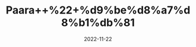 ---
title: 'Paara++%22+%d9%be%d8%a7%d8%b1%db%81'
date: '2022-11-22' 
metatag: '' 
inventory: '0' 
draft: false 
# meta description 
shortDescripton: 'Mercury+%22+Mercury+include+increased+oxidative+stress+and+inflammation%2c+reduced+oxidative+defense.'
description: 'Extracts+%22+Chemical+%22%da%a9%d9%85%db%8c%da%a9%d9%84'
longdescription: ''
tags: ''
brand: ''
subCategory: ''
unit: '10 gm-Pk'
sellCount: '0'
featured: True
# product Price
price: '280.0'
# Product Short Description
shortDescription: 'Mercury+%22+Mercury+include+increased+oxidative+stress+and+inflammation%2c+reduced+oxidative+defense.'
productID: 'BDFFE032-9B24-ED11-9968-005056B3A416'
type: 'products'
category: 'Extracts+%22+Chemical+%22%da%a9%d9%85%db%8c%da%a9%d9%84' 
thumnailproduct: 'https://eraconnect.blob.core.windows.net/product-images/aminsaddiquidawakhana/BDFFE032-9B24-ED11-9968-005056B3A416.webp' 
images:
  - image: 'https://eraconnect.blob.core.windows.net/product-images/aminsaddiquidawakhana/BDFFE032-9B24-ED11-9968-005056B3A416.webp'  
Variants:
---